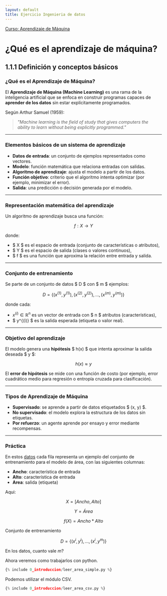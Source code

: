 ```yaml
---
layout: default
title: Ejercicio Ingenieria de datos
---
```

[Curso: Aprendizaje de Máquina](index)

# ¿Qué es el aprendizaje de máquina?

## 1.1.1 Definición y conceptos básicos

### ¿Qué es el Aprendizaje de Máquina?

El **Aprendizaje de Máquina (Machine Learning)** es una rama de la inteligencia artificial que se enfoca en construir programas capaces de **aprender de los datos** sin estar explícitamente programados.

Según Arthur Samuel (1959):

> *"Machine learning is the field of study that gives computers the ability to learn without being explicitly programmed."*

---

### Elementos básicos de un sistema de aprendizaje

- **Datos de entrada**: un conjunto de ejemplos representados como vectores.
- **Modelo**: función matemática que relaciona entradas con salidas.
- **Algoritmo de aprendizaje**: ajusta el modelo a partir de los datos.
- **Función objetivo**: criterio que el algoritmo intenta optimizar (por ejemplo, minimizar el error).
- **Salida**: una predicción o decisión generada por el modelo.

---

### Representación matemática del aprendizaje

Un algoritmo de aprendizaje busca una función:

$$
f : X \rightarrow Y
$$

donde:
- $ X $ es el espacio de entrada (conjunto de características o atributos),
- $ Y $ es el espacio de salida (clases o valores continuos),
- $ f $ es una función que aproxima la relación entre entrada y salida.

---

### Conjunto de entrenamiento

Se parte de un conjunto de datos $ D $ con $ m $ ejemplos:

$$
D = \{ (x^{(1)}, y^{(1)}), (x^{(2)}, y^{(2)}), \ldots, (x^{(m)}, y^{(m)}) \}
$$

donde cada:
- $x^{(i)} \in \mathbb{R}^n$ es un vector de entrada con $ n $ atributos (características),
- $ y^{(i)} $ es la salida esperada (etiqueta o valor real).

---

### Objetivo del aprendizaje

El modelo genera una **hipótesis** $ h(x) $ que intenta aproximar la salida deseada $ y $:

$$
h(x) \approx y
$$

El **error de hipótesis** se mide con una función de costo (por ejemplo, error cuadrático medio para regresión o entropía cruzada para clasificación).

---

### Tipos de Aprendizaje de Máquina

- **Supervisado**: se aprende a partir de datos etiquetados $ (x, y) $.
- **No supervisado**: el modelo explora la estructura de los datos sin etiquetas.
- **Por refuerzo**: un agente aprende por ensayo y error mediante recompensas.

---

### Práctica

En estos [datos](/datos/area_dataset.csv) cada fila representa un ejemplo del conjunto de entrenamiento para el modelo de área, con las siguientes columnas:

- **Ancho**: característica de entrada
- **Alto**: característica de entrada
- **Area**: salida (etiqueta)

Aqui:

$$
X = [Ancho, Alto]
$$

$$
Y = Área
$$

$$
f(X) = Ancho * Alto
$$

Conjunto de entrenamiento 

$$
D = \{(x^{i}, y^{i}), \ldots ,(x^{i}, y^{m})\}
$$

En los datos, cuanto vale $m$?

Ahora veremos como trabajarlos con python.
```python
{% include 0_introduccion/leer_area_simple.py %}
```

Podemos utilizar el módulo CSV.
```python
{% include 0_introduccion/leer_area_csv.py %}
```







